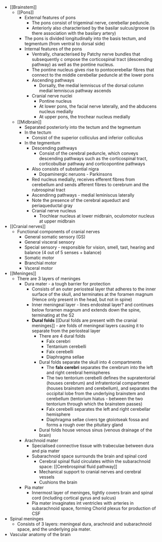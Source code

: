 - [[Brainstem]]
	- [[Pons]]
		- External features of pons
			- The pons consist of trigeminal nerve, cerebellar peduncle.
			- Anteriorly also characterised by the basilar sulcus/groove (is there association with the basilary artery)
		- The pons is divided longitudinally into the basis tectum, and tegmentum (from ventral to dorsal side)
		- Internal features of the pons
			- Ventrally, characterised by Patchy nerve bundles that subsequently c ompose the corticospinal tract (descending pathway) as well as the pontine nucleus.
			- The pontine nucleus gives rise to pontocerebellar fibres that connect to the middle cerebellar peduncle at the lower pons
			- Ascending pathways
				- Dorsally, the medial lemniscus of the dorsal column medial lemniscus pathway ascends 
			- Cranial nerve nuclei
				- Pontine nucleus
				- At lower pons, the facial nerve laterally, and the abducens nucleus medially
				- At upper pons, the trochear nucleus medially
	- [[Midbrain]]
		- Separated posteriorly into the tectum and the tegmentum
		- In the tectum
			- Consist of the superior colliculus and inferior colliculus
		- In the tegmentum
			- Descending pathways
				- Consist of the cerebral peduncle, which conveys descending pathways such as the corticospinal tract, corticobulbar pathway and corticopontine pathways
			- Also consists of substantial nigra
				- Dopaminergic neruons - Parkinsons
			- Red nucleus medially, receives efferent fibres from cerebellum and sends afferent fibres to cerebrum and the rubrospinal tract
			- Ascendinng pathways - medial leminiscus laterally
			- Note the presence of the cerebral aqueduct and periaqueductal gray
			- Cranial nerve nucleus
				- Trochlear nucleus at lower midbrain, oculomotor nucleus at upper midbrain
- [[Cranial nerves]]
	- Functional components of cranial nerves
		- General somatic sensory (GS)
		- General visceral sensory
		- Special sensory - responsible for vision, smell, tast, hearing and balance (4 out of 5 senses + balance)
		- Somatic motor
		- Branchial motor
		- Vsceral motor
- [[Meninges]]
	- There are 3 layers of meninges
		- Dura mater - a tough barrier for protection
			- Consists of an outer periosteal layer that adheres to the inner surface of the skull, and terminates at the foramen magnum (Hence only present in the head, but not in spine)
			- Inner meningeal layer - lines endosteal layer? and continues below foramen magnum and extends down the spine, terminating at the S2
			- **Dural folds** [[Dural folds are present with the cranial meninges]] - are folds of meningeal layers causing it to separate from the periosteal layer
				- There are 4 dural folds
					- Falx cerebri
					- Tentanium cerebelli
					- Falx cerebelli
					- Diaphragma sellae
				- Dural folds separate the skull into 4 compartments
					- The **falx cerebri** separates the cerebrum into the left and right cerebral hemispheres
					- The two tentorium cerebelli defines the supratentorial (houses cerebrum) and infratentorial compartment (houses brainstem and cerebellum), and separates the occipital lobe from the underlying brainstem and cerebellum (tentorium hiatus - between the two tentorium through which the brainstem passes)
					- Falx cerebelli separates the left and right cerebellar hemisphere
					- Diaphragma sellae civers tge gtoiotseak  fossa and forms a rough over the pituitary gland
				- Dural folds house venous sinus (venous drainage of the brain)
		- Arachnoid mater
			- Specialised connective tissue with trabeculae between dura and pia mater
			- Subarachnoid space surrounds the brain and spinal cord
				- Cerebral spinal fluid circulates within the subarachnoid space: [[Cerebrospinal fluid pathway]]
				- Mechanical support to cranial nerves and cerebral vessels
				- Cushions the brain
		- Pia mater
			- Innermost layer of meninges, tightly covers brain and spinal cord (including cortical gyrus and sulcus)
			- Pia mater invaginates int ventricles with arteries in subarachnoid space, forming Chorid plexus for production of CSF
- Spinal meninges
	- Consists of 3 layers: meningeal dura, arachnoid and subarachnoid space, and the underlying pia mater.
- Vascular anatomy of the brain